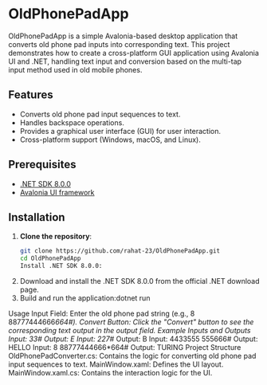 # OldPhonePadApp

OldPhonePadApp is a simple Avalonia-based desktop application that converts old phone pad inputs into corresponding text. This project demonstrates how to create a cross-platform GUI application using Avalonia UI and .NET, handling text input and conversion based on the multi-tap input method used in old mobile phones.

## Features

- Converts old phone pad input sequences to text.
- Handles backspace operations.
- Provides a graphical user interface (GUI) for user interaction.
- Cross-platform support (Windows, macOS, and Linux).

## Prerequisites

- [.NET SDK 8.0.0](https://dotnet.microsoft.com/download/dotnet/8.0)
- [Avalonia UI framework](https://avaloniaui.net/)

## Installation

1. **Clone the repository**:
   ```sh
   git clone https://github.com/rahat-23/OldPhonePadApp.git
   cd OldPhonePadApp
   Install .NET SDK 8.0.0:

2. Download and install the .NET SDK 8.0.0 from the official .NET download page.
3. Build and run the application:dotnet run



Usage
Input Field: Enter the old phone pad string (e.g., 8 88777444666*664#).
Convert Button: Click the "Convert" button to see the corresponding text output in the output field.
Example Inputs and Outputs
Input: 33#
Output: E
Input: 227*#
Output: B
Input: 4433555 555666#
Output: HELLO
Input: 8 88777444666*664#
Output: TURING
Project Structure
OldPhonePadConverter.cs: Contains the logic for converting old phone pad input sequences to text.
MainWindow.xaml: Defines the UI layout.
MainWindow.xaml.cs: Contains the interaction logic for the UI.
